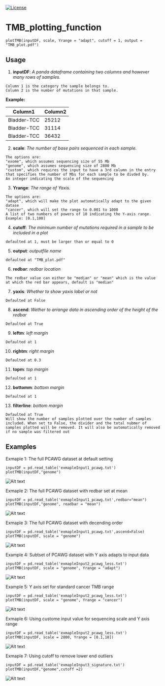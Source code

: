 [![License](https://img.shields.io/badge/License-BSD\%202--Clause-orange.svg)](https://opensource.org/licenses/BSD-2-Clause)


# TMB_plotting_function

```
plotTMB(inputDF, scale, Yrange = "adapt", cutoff = 1, output = "TMB_plot.pdf")
```
## Usage

1. **inputDF**:  *A panda dataframe containing two columns and however many rows of samples.* 
```
Column 1 is the category the sample belongs to. 
Column 2 is the number of mutations in that sample.
```            
**Example:**

| Column1 | Column2 |
|-------------|-------|
| Bladder-TCC | 25212 |
| Bladder-TCC | 31114 |
| Bladder-TCC | 36432 |
    

2. **scale**:  *The number of base pairs sequenced in each sample.*
```
The options are: 
"exome", which assumes sequencing size of 55 Mb
"genome", which assumes sequencing size of 2800 Mb
"custom", which requires the input to have a 3rd column in the entry that specifies the number of Mbs for each sample to be divded by.
An integer indicating the scale of the sequencing
```
3. **Yrange**:  *The range of Yaxis.*
```
The options are:
"adapt", which will make the plot automatically adapt to the given datase
"cancer", which will set the range to 0.001 to 1000
A list of two numbers of powers of 10 indicating the Y-axis range. Example: [0.1,100]
```
4. **cutoff**:  *The minimum number of mutations required in a sample to be included in a plot*
```
defaulted at 1, must be larger than or equal to 0
```
5. **output**:  *outputfile name*
```
defaulted at "TMB_plot.pdf"
```
6. **redbar**:  *redbar location*
```
The redbar value can either be "median" or "mean" which is the value at which the red bar appears, default is "median"
```
7. **yaxis**:  *Whether to show yaxis label or not*
```
Defaulted at False
```
8. **ascend**:  *Wether to arrange data in ascending order of the height of the redbar*
```
Defaulted at True
```
9. **leftm**:  *left margin*
```
Defaulted at 1
```
10. **rightm**:  *right margin*
```
Defaulted at 0.3
```
11. **topm**:  *top margin*
```
Defaulted at 1
```
12. **bottomm**:  *bottom margin*
```
Defaulted at 1
```
13. **filterline**:  *bottom margin*
```
Defaulted at True
Will show the number of samples plotted over the number of samples included. When set to False, the divider and the total nubmer of samples plotted will be removed. It will also be automatically removed if no sample was filtered out
```
## Examples

Exmaple 1:  The full PCAWG dataset at default setting
```
inputDF = pd.read_table('exmapleInput1_pcawg.txt')
plotTMB(inputDF,"genome")
```
![Alt text](plots/E1_default.png?raw=true "Exmaple 1: full PCAWG dataset")

Exmaple 2:  The full PCAWG dataset with redbar set at mean
```
inputDF = pd.read_table('exmapleInput1_pcawg.txt',redbar="mean")
plotTMB(inputDF,"genome", readbar = "mean")
```
![Alt text](plots/E1_mean.png?raw=true "Exmaple 2: full PCAWG dataset")

Exmaple 3:  The full PCAWG dataset with decending order
```
inputDF = pd.read_table('exmapleInput1_pcawg.txt',ascend=False)
plotTMB(inputDF, scale = "genome")
```
![Alt text](plots/E1_descend.png?raw=true "Exmaple 3: full PCAWG dataset")

Example 4:  Subtset of PCAWG dataset with Y axis adapts to input data
```
inputDF = pd.read_table('exmapleInput2_pcawg_less.txt')
plotTMB(inputDF, scale = "genome", Yrange = "adapt")
```
![Alt text](plots/E2_adapt.png?raw=true "Example 4:Y axis adapts to input data")


Example 5:  Y axis set for standard cancer TMB range
```
inputDF = pd.read_table('exmapleInput2_pcawg_less.txt')
plotTMB(inputDF, scale = "genome", Yrange = "cancer")
```
![Alt text](plots/E2_cancer.png?raw=true "Example 5:Y axis set for standard cancer TMB")


Exmaple 6:  Using custome input value for sequencing scale and Y axis range
```
inputDF = pd.read_table('exmapleInput2_pcawg_less.txt')
plotTMB(inputDF, scale = 2800, Yrange = [0.1,10])
```
![Alt text](plots/E2_custome.png?raw=true "Exmaple 6: custome input value for sequencing scale and Y axis range")


Exmaple 7:  Using cutoff to remove lower end outliers
```
inputDF = pd.read_table('exmapleInput3_signature.txt')
plotTMB(inputDF,"genome",cutoff =2)
```
![Alt text](plots/E3_cutoff.png?raw=true "Exmaple 7: Cutoff")

